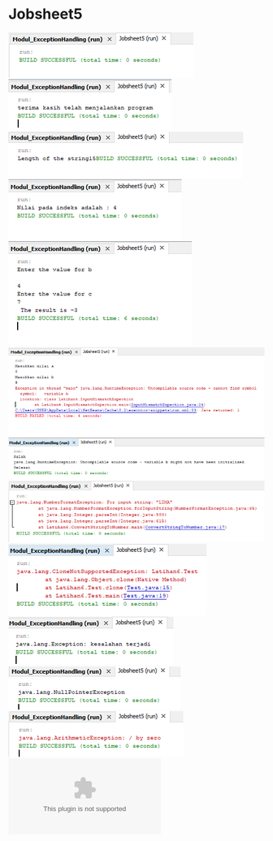 # Jobsheet5
![alt text](https://github.com/ramdhaniannisa28/Jobsheet5/blob/master/Catch.PNG)
![alt text](https://github.com/ramdhaniannisa28/Jobsheet5/blob/master/Finally.PNG)
![alt text](https://github.com/ramdhaniannisa28/Jobsheet5/blob/master/Latihan1.PNG)
![alt text](https://github.com/ramdhaniannisa28/Jobsheet5/blob/master/Latihan2.PNG)
![alt text](https://github.com/ramdhaniannisa28/Jobsheet5/blob/master/Latihan3.PNG)
![alt text](https://github.com/ramdhaniannisa28/Jobsheet5/blob/master/Latihan4.PNG)
![alt text](https://github.com/ramdhaniannisa28/Jobsheet5/blob/master/Latihan5.PNG)
![alt text](https://github.com/ramdhaniannisa28/Jobsheet5/blob/master/Latihan6(1).PNG)
![alt text](https://github.com/ramdhaniannisa28/Jobsheet5/blob/master/Latihan6(2).PNG)
![alt text](https://github.com/ramdhaniannisa28/Jobsheet5/blob/master/Throw.PNG)
![alt text](https://github.com/ramdhaniannisa28/Jobsheet5/blob/master/Throws.PNG)
![alt text](https://github.com/ramdhaniannisa28/Jobsheet5/blob/master/Try.PNG)
![alt text](https://github.com/ramdhaniannisa28/Jobsheet5/blob/master/AnnisaRizkyRamdhani_XIRPL5_Jobsheet5.docx)
